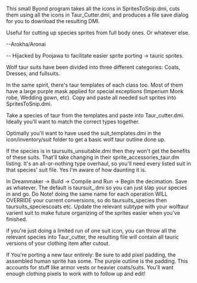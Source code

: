 This small Byond program takes all the icons in SpritesToSnip.dmi, 
cuts them using all the icons in Taur_Cutter.dmi, and produces a file save
dialog for you to download the resulting DMI.

Useful for cutting up species sprites from full body ones. Or whatever else.

--Arokha/Aronai


-- Hijacked by Poojawa to facilitate easier sprite porting -> tauric sprites. 

Wolf taur suits have been divided into three different categories: Coats, Dresses, and fullsuits.

In the same spirit, there's taur templates of each class too. Most of them have a large purple mask applied for special exceptions (Imperium Monk robe, Wedding gown, etc). Copy and paste all needed suit sprites into SpritesToSnip.dmi. 

Take a species of taur from the templates and paste into Taur_cutter.dmi. Ideally you'll want to match the correct types together.

Optimally you'll want to have used the suit_templates.dmi in the icon/inventory/suit folder to get a basic wolf taur outline done up. 

If the species is in taursuits_unsuitable.dmi then they won't get the benefits of these suits. That'll take changing in their sprite_accessories_taur.dm listing. It's an all-or-nothing type overhaul, so you'll need every listed suit in that species' suit file. Yes I'm aware of how daunting it is. 

In Dreammaker -> Build -> Compile and Run -> Begin the decimation. Save as whatever. The default is taursuit_.dmi so you can just slap your species in and go. Do Note! doing the same name for each operation WILL OVERRIDE your current conversions, so do taursuits_species then taursuits_speciescoats etc. Update the relevant subtype with your wolftaur varient suit to make future organizing of the sprites easier when you've finished.

if you're just doing a limited run of one suit icon, you can throw all the relevant species into Taur_cutter, the resulting file will contain all tauric versions of your clothing item after cutout.

If You're porting a new taur entirely:
Be sure to add pixel padding, the assembled human sprite has some. The purple outline is the padding. This accounts for stuff like armor vests or heavier coats/suits. You'll want enough clothing pixels to work with to follow up and edit!
